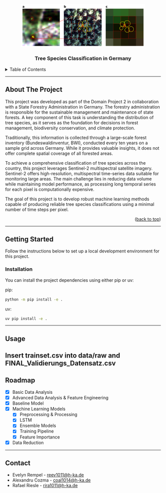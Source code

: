 <div align="center">
    <img src="doc/assets/images/sentinel.jpg", alt="Logo"  width = 400>
</a>
    <h3 align="center">Tree Species Classification in Germany</h3>
</div>

<details>
<summary>Table of Contents</summary>
<ol>
    <li>
    <a href="#about-the-project">About The Project</a>
    </li>
    <li>
    <a href="#getting-started">Getting Started</a>
    <ul>
        <li><a href="#installation">Installation</a></li>
    </ul>
    </li>
    <li><a href="#usage">Usage</a></li>
    <li><a href="#roadmap">Roadmap</a></li>
    <li><a href="#contact">Contact</a></li>
</ol>
</details>

---

## About The Project

This project was developed as part of the Domain Project 2 in collaboration with a State Forestry Administration in Germany.
The forestry administration is responsible for the sustainable management and maintenance of state forests. A key component of this task is understanding the distribution of tree species, as it serves as the foundation for decisions in forest management, biodiversity conservation, and climate protection.

Traditionally, this information is collected through a large-scale forest inventory (Bundeswaldinventur, BWI), conducted every ten years on a sample grid across Germany. While it provides valuable insights, it does not offer complete spatial coverage of all forested areas.

To achieve a comprehensive classification of tree species across the country, this project leverages Sentinel-2 multispectral satellite imagery. Sentinel-2 offers high-resolution, multispectral time-series data suitable for monitoring large areas.
The main challenge lies in reducing data volume while maintaining model performance, as processing long temporal series for each pixel is computationally expensive.

The goal of this project is to develop robust machine learning methods capable of producing reliable tree species classifications using a minimal number of time steps per pixel.

<p align="right">(<a href="#readme-top">back to top</a>)</p>

---

## Getting Started

Follow the instructions below to set up a local development environment for this project.

### Installation

You can install the project dependencies using either pip or uv:

pip:

```bash
python -m pip install -e .
```

uv:

```bash
uv pip install -e .
```


---
## Usage
Insert trainset.csv into data/raw and FINAL_Validierungs_Datensatz.csv
---

## Roadmap

- [X] Basic Data Analysis
- [X] Advanced Data Analysis & Feature Engineering
- [X] Baseline Model
- [X] Machine Learning Models
  - [X] Preprocessing & Processing
  - [X] LSTM
  - [X] Ensemble Models
  - [X] Training Pipeline
  - [X] Feature Importance
- [X] Data Reduction

---

## Contact

- Evelyn Rempel - reev1011@h-ka.de
- Alexandru Cozma - coal1014@h-ka.de
- Rafael Riesle - rira1011@h-ka.de


